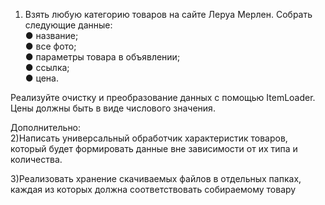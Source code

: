1) Взять любую категорию товаров на сайте Леруа Мерлен. Собрать следующие данные:  
● название;  
● все фото;  
● параметры товара в объявлении;  
● ссылка;  
● цена.  
  
Реализуйте очистку и преобразование данных с помощью ItemLoader. Цены должны быть в виде числового значения.  
  
Дополнительно:  
2)Написать универсальный обработчик характеристик товаров, который будет формировать данные вне зависимости от их типа и количества.  
  
3)Реализовать хранение скачиваемых файлов в отдельных папках, каждая из которых должна соответствовать собираемому товару  